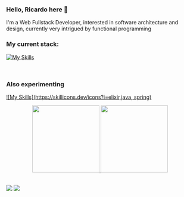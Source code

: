 ### Hello, Ricardo here 👋

I'm a Web Fullstack Developer, interested in software architecture and design, currently very intrigued by functional programming
  
### My current stack:

[![My Skills](https://skillicons.dev/icons?i=js,ts,nodejs,express,figma,nestjs,react,redux,nextjs,postgres,prisma,mongodb,vite,vitest,vue,tailwind,linux,docker)](https://skillicons.dev)

  </br>

### Also experimenting

[![My Skills](https://skillicons.dev/icons?i=elixir,java, spring)](https://skillicons.dev)


<div align="center">
  <a href="https://github.com/ricardoadorno">
  <img height="180em" src="https://github-readme-stats.vercel.app/api?username=ricardoadorno&show_icons=true&theme=synthwave&include_all_commits=true&count_private=true"/>
  <img height="180em" src="https://github-readme-stats.vercel.app/api/top-langs/?username=ricardoadorno&layout=compact&langs_count=7&theme=synthwave"/>
</div>

<br/>

<div> 
  
  <a href = "mailto:ricardo.castrorc1998@gmail.com"><img src="https://img.shields.io/badge/-Gmail-%23333?style=for-the-badge&logo=gmail&logoColor=white" target="_blank"></a>
  <a href="https://www.linkedin.com/in/ricardo-adorno/" target="_blank"><img src="https://img.shields.io/badge/-LinkedIn-%230077B5?style=for-the-badge&logo=linkedin&logoColor=white" target="_blank"></a> 
 
</div>
